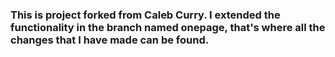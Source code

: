 ### This is project forked from Caleb Curry. I extended the functionality in the branch named **onepage**, that's where all the changes that I have made can be found.
